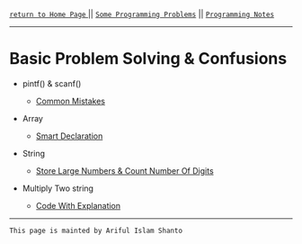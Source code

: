 [ `return to Home Page` ](https://shanto-swe029.github.io) || [`Some Programming Problems`](https://shanto-swe029.github.io/programmingproblems) || [`Programming Notes`](https://shanto-swe029.github.io/programmingnotes)

***

# Basic Problem Solving & Confusions

- pintf() & scanf()
    - [Common Mistakes](https://shanto-swe029.github.io/programmingnotes/printf-scanf/mistakes)

- Array
    - [Smart Declaration](https://shanto-swe029.github.io/programmingnotes/array/smart-declaration)

- String
    - [Store Large Numbers & Count Number Of Digits](https://shanto-swe029.github.io/programmingnotes/string/storelargenumbers)

- Multiply Two string
    - [Code With Explanation](shanto-swe029.github.io/programmingnotes/multiplytwostring)


***

`This page is mainted by Ariful Islam Shanto`
